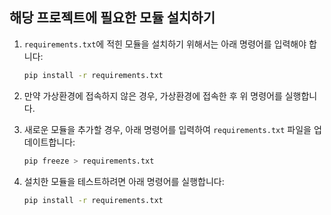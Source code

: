 ## 해당 프로젝트에 필요한 모듈 설치하기

1. `requirements.txt`에 적힌 모듈을 설치하기 위해서는 아래 명령어를 입력해야 합니다:
    ```bash
    pip install -r requirements.txt
    ```

2. 만약 가상환경에 접속하지 않은 경우, 가상환경에 접속한 후 위 명령어를 실행합니다.

3. 새로운 모듈을 추가할 경우, 아래 명령어를 입력하여 `requirements.txt` 파일을 업데이트합니다:
    ```bash
    pip freeze > requirements.txt
    ```

4. 설치한 모듈을 테스트하려면 아래 명령어를 실행합니다:
    ```bash
    pip install -r requirements.txt
    ```
